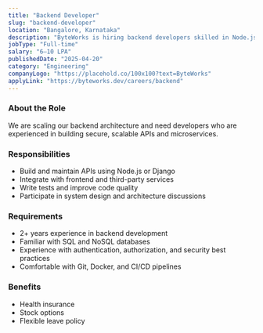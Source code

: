 ```yaml
---
title: "Backend Developer"
slug: "backend-developer"
location: "Bangalore, Karnataka"
description: "ByteWorks is hiring backend developers skilled in Node.js or Django to help scale our backend systems."
jobType: "Full-time"
salary: "6–10 LPA"
publishedDate: "2025-04-20"
category: "Engineering"
companyLogo: "https://placehold.co/100x100?text=ByteWorks"
applyLink: "https://byteworks.dev/careers/backend"
---
```


### About the Role

We are scaling our backend architecture and need developers who are experienced in building secure, scalable APIs and microservices.

### Responsibilities

- Build and maintain APIs using Node.js or Django
- Integrate with frontend and third-party services
- Write tests and improve code quality
- Participate in system design and architecture discussions

### Requirements

- 2+ years experience in backend development
- Familiar with SQL and NoSQL databases
- Experience with authentication, authorization, and security best practices
- Comfortable with Git, Docker, and CI/CD pipelines

### Benefits

- Health insurance
- Stock options
- Flexible leave policy
